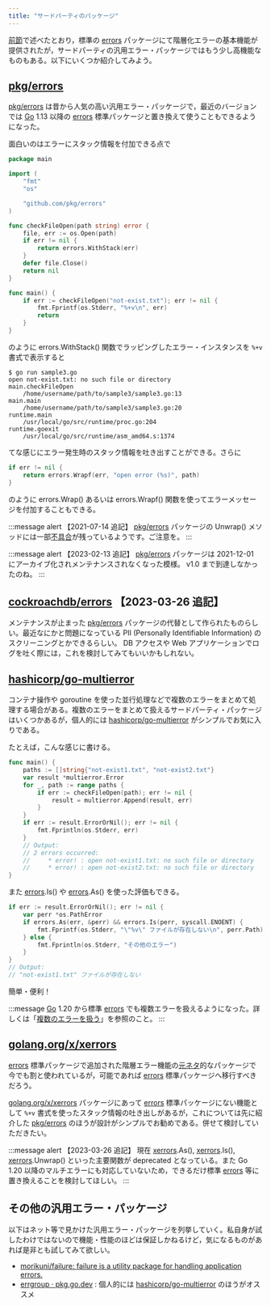 ```yaml
---
title: "サードパーティのパッケージ"
---
```


[前節](./layered-error)で述べたとおり，標準の [errors] パッケージにて階層化エラーの基本機能が提供されたが，サードパーティの汎用エラー・パッケージではもう少し高機能なものもある。以下にいくつか紹介してみよう。

## [pkg/errors]

[pkg/errors] は昔から人気の高い汎用エラー・パッケージで，最近のバージョンでは [Go] 1.13 以降の [errors] 標準パッケージと置き換えて使うこともできるようになった。

面白いのはエラーにスタック情報を付加できる点で

```go:sample3.go
package main

import (
    "fmt"
    "os"

    "github.com/pkg/errors"
)

func checkFileOpen(path string) error {
    file, err := os.Open(path)
    if err != nil {
        return errors.WithStack(err)
    }
    defer file.Close()
    return nil
}

func main() {
    if err := checkFileOpen("not-exist.txt"); err != nil {
        fmt.Fprintf(os.Stderr, "%+v\n", err)
        return
    }
}
```

のように errors.WithStack() 関数でラッピングしたエラー・インスタンスを `%+v` 書式で表示すると

```
$ go run sample3.go 
open not-exist.txt: no such file or directory
main.checkFileOpen
    /home/username/path/to/sample3/sample3.go:13
main.main
    /home/username/path/to/sample3/sample3.go:20
runtime.main
    /usr/local/go/src/runtime/proc.go:204
runtime.goexit
    /usr/local/go/src/runtime/asm_amd64.s:1374
```

てな感じにエラー発生時のスタック情報を吐き出すことができる。さらに

```go
if err != nil {
    return errors.Wrapf(err, "open error (%s)", path)
}
```

のように errors.Wrap() あるいは errors.Wrapf() 関数を使ってエラーメッセージを付加することもできる。

:::message alert
【2021-07-14 追記】 [pkg/errors] パッケージの Unwrap() メソッドには一部[不具合](https://github.com/pkg/errors/issues/223 "Unwrap doesn't return the base error · Issue #223 · pkg/errors")が残っているようです。ご注意を。
:::

:::message alert
【2023-02-13 追記】 [pkg/errors] パッケージは 2021-12-01 にアーカイブ化されメンテナンスされなくなった模様。 v1.0 まで到達しなかったのね。
:::

## [cockroachdb/errors] 【2023-03-26 追記】

メンテナンスが止まった [pkg/errors] パッケージの代替として作られたものらしい。最近なにかと問題になっている PII (Personally Identifiable Information) のスクリーニングとかできるらしい。 DB アクセスや Web アプリケーションでログを吐く際には，これを検討してみてもいいかもしれない。

## [hashicorp/go-multierror]

コンテナ操作や goroutine を使った並行処理などで複数のエラーをまとめて処理する場合がある。複数のエラーをまとめて扱えるサードパーティ・パッケージはいくつかあるが，個人的には [hashicorp/go-multierror] がシンプルでお気に入りである。

たとえば，こんな感じに書ける。

```go
func main() {
    paths := []string{"not-exist1.txt", "not-exist2.txt"}
    var result *multierror.Error
    for _, path := range paths {
        if err := checkFileOpen(path); err != nil {
            result = multierror.Append(result, err)
        }
    }
    if err := result.ErrorOrNil(); err != nil {
        fmt.Fprintln(os.Stderr, err)
    }
    // Output:
    // 2 errors occurred:
    //     * error! : open not-exist1.txt: no such file or directory
    //     * error! : open not-exist2.txt: no such file or directory
}
```

また [errors].Is() や [errors].As() を使った評価もできる。

```go
if err := result.ErrorOrNil(); err != nil {
    var perr *os.PathError
    if errors.As(err, &perr) && errors.Is(perr, syscall.ENOENT) {
        fmt.Fprintf(os.Stderr, "\"%v\" ファイルが存在しない\n", perr.Path)
    } else {
        fmt.Fprintln(os.Stderr, "その他のエラー")
    }
}
// Output:
// "not-exist1.txt" ファイルが存在しない
```

簡単・便利！

:::message
[Go] 1.20 から標準 [errors] でも複数エラーを扱えるようになった。詳しくは「[複数のエラーを扱う](./multi-error)」を参照のこと。
:::

## [golang.org/x/xerrors]

[errors] 標準パッケージで追加された階層エラー機能の[元ネタ](https://go.googlesource.com/proposal/+/master/design/29934-error-values.md "Proposal: Go 2 Error Inspection")的なパッケージで今でも割と使われているが，可能であれば [errors] 標準パッケージへ移行すべきだろう。

[golang.org/x/xerrors] パッケージにあって [errors] 標準パッケージにない機能として `%+v` 書式を使ったスタック情報の吐き出しがあるが，これについては先に紹介した [pkg/errors] のほうが設計がシンプルでお勧めである。併せて検討していただきたい。

:::message alert
【2023-03-26 追記】 現在 [xerrors][golang.org/x/xerrors].As(), [xerrors][golang.org/x/xerrors].Is(), [xerrors][golang.org/x/xerrors].Unwrap() といった主要関数が deprecated となっている。また Go 1.20 以降のマルチエラーにも対応していないため，できるだけ標準 [errors] 等に置き換えることを検討してほしい。
:::

## その他の汎用エラー・パッケージ

以下はネット等で見かけた汎用エラー・パッケージを列挙していく。私自身が試したわけではないので機能・性能のほどは保証しかねるけど，気になるものがあれば是非とも試してみて欲しい。

- [morikuni/failure: failure is a utility package for handling application errors.](https://github.com/morikuni/failure)
- [errgroup · pkg.go.dev](https://pkg.go.dev/golang.org/x/sync/errgroup) : 個人的には [hashicorp/go-multierror] のほうがオススメ

[Go]: https://golang.org/ "The Go Programming Language"
[errors]: https://pkg.go.dev/errors/ "errors - The Go Programming Language"
[pkg/errors]: https://github.com/pkg/errors "pkg/errors: Simple error handling primitives"
[hashicorp/go-multierror]: https://github.com/hashicorp/go-multierror "hashicorp/go-multierror: A Go (golang) package for representing a list of errors as a single error."
[golang.org/x/xerrors]: https://pkg.go.dev/golang.org/x/xerrors "xerrors · pkg.go.dev"
[cockroachdb/errors]: https://github.com/cockroachdb/errors "cockroachdb/errors: Go error library with error portability over the network"
<!-- eof -->
